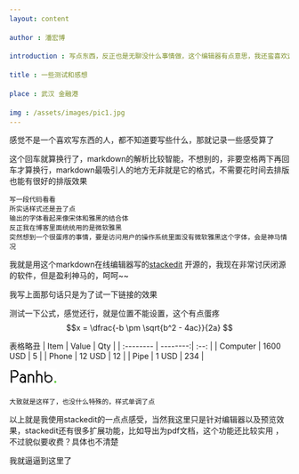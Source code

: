 ```yaml
---
layout: content

author : 潘宏博

introduction : 写点东西，反正也是无聊没什么事情做，这个编辑器有点意思，我还蛮喜欢这个的

title : 一些测试和感想

place : 武汉 金融港

img : /assets/images/pic1.jpg
---
```


感觉不是一个喜欢写东西的人，都不知道要写些什么，那就记录一些感受算了

这个回车就算换行了，markdown的解析比较智能，不想别的，非要空格两下再回车才算换行，markdown最吸引人的地方无非就是它的格式，不需要花时间去排版也能有很好的排版效果

```
写一段代码看看
所实话样式还是丑了点
输出的字体看起来像宋体和雅黑的结合体  
反正我在博客里面统统用的是微软雅黑
突然想到一个很蛋疼的事情，要是访问用户的操作系统里面没有微软雅黑这个字体，会是神马情况
```
我就是用这个markdown在线编辑器写的[stackedit](https://stackedit.io/editor)
开源的，我现在非常讨厌闭源的软件，但是盈利神马的，呵呵~~

我写上面那句话只是为了试一下链接的效果

测试一下公式，感觉还行，就是位置不能设置，这个有点蛋疼
$$x = \dfrac{-b \pm \sqrt{b^2 - 4ac}}{2a} $$


 表格略丑
| Item      |    Value | Qty  |
| :-------- | --------:| :--: |
| Computer  | 1600 USD |  5   |
| Phone     |   12 USD |  12  |
| Pipe      |    1 USD | 234  |


![就用我的logo来做图片测试](https://raw.githubusercontent.com/panhb/panhb.github.io/master/assets/images/logo_footer.png)

`大致就是这样了，也没什么特殊的，样式单调了点`

以上就是我使用stackedit的一点点感受，当然我这里只是针对编辑器以及预览效果，stackedit还有很多扩展功能，比如导出为pdf文档，这个功能还比较实用
，不过貌似要收费？具体也不清楚

我就逼逼到这里了
